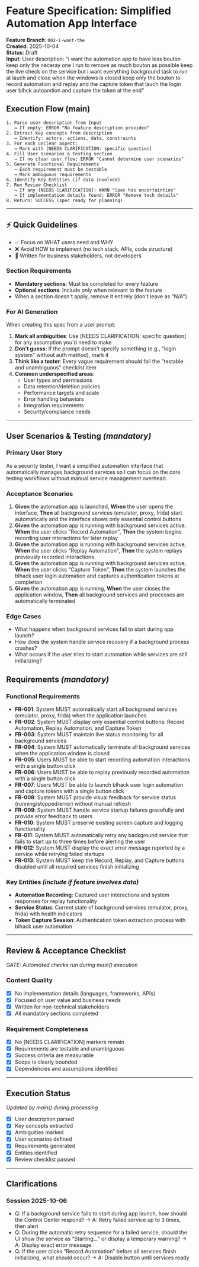 # Feature Specification: Simplified Automation App Interface

**Feature Branch**: `002-i-want-the`  
**Created**: 2025-10-04  
**Status**: Draft  
**Input**: User description: "i want the automation app to have less bouton keep only the neceray one I run to remove as much bouton as possible keep the live check on the service but i want everything background task to run at lauch and close when the windows is closed keep only the bouton to record automation and replay and the captute token that lauch the login user blhck autoamtion and capture the token at the end"

## Execution Flow (main)
```
1. Parse user description from Input
   → If empty: ERROR "No feature description provided"
2. Extract key concepts from description
   → Identify: actors, actions, data, constraints
3. For each unclear aspect:
   → Mark with [NEEDS CLARIFICATION: specific question]
4. Fill User Scenarios & Testing section
   → If no clear user flow: ERROR "Cannot determine user scenarios"
5. Generate Functional Requirements
   → Each requirement must be testable
   → Mark ambiguous requirements
6. Identify Key Entities (if data involved)
7. Run Review Checklist
   → If any [NEEDS CLARIFICATION]: WARN "Spec has uncertainties"
   → If implementation details found: ERROR "Remove tech details"
8. Return: SUCCESS (spec ready for planning)
```

---

## ⚡ Quick Guidelines
- ✅ Focus on WHAT users need and WHY
- ❌ Avoid HOW to implement (no tech stack, APIs, code structure)
- 👥 Written for business stakeholders, not developers

### Section Requirements
- **Mandatory sections**: Must be completed for every feature
- **Optional sections**: Include only when relevant to the feature
- When a section doesn't apply, remove it entirely (don't leave as "N/A")

### For AI Generation
When creating this spec from a user prompt:
1. **Mark all ambiguities**: Use [NEEDS CLARIFICATION: specific question] for any assumption you'd need to make
2. **Don't guess**: If the prompt doesn't specify something (e.g., "login system" without auth method), mark it
3. **Think like a tester**: Every vague requirement should fail the "testable and unambiguous" checklist item
4. **Common underspecified areas**:
   - User types and permissions
   - Data retention/deletion policies  
   - Performance targets and scale
   - Error handling behaviors
   - Integration requirements
   - Security/compliance needs

---

## User Scenarios & Testing *(mandatory)*

### Primary User Story
As a security tester, I want a simplified automation interface that automatically manages background services so I can focus on the core testing workflows without manual service management overhead.

### Acceptance Scenarios
1. **Given** the automation app is launched, **When** the user opens the interface, **Then** all background services (emulator, proxy, frida) start automatically and the interface shows only essential control buttons
2. **Given** the automation app is running with background services active, **When** the user clicks "Record Automation", **Then** the system begins recording user interactions for later replay
3. **Given** the automation app is running with background services active, **When** the user clicks "Replay Automation", **Then** the system replays previously recorded interactions
4. **Given** the automation app is running with background services active, **When** the user clicks "Capture Token", **Then** the system launches the blhack user login automation and captures authentication tokens at completion
5. **Given** the automation app is running, **When** the user closes the application window, **Then** all background services and processes are automatically terminated

### Edge Cases
- What happens when background services fail to start during app launch?
- How does the system handle service recovery if a background process crashes?
- What occurs if the user tries to start automation while services are still initializing?

## Requirements *(mandatory)*

### Functional Requirements
- **FR-001**: System MUST automatically start all background services (emulator, proxy, frida) when the application launches
- **FR-002**: System MUST display only essential control buttons: Record Automation, Replay Automation, and Capture Token
- **FR-003**: System MUST maintain live status monitoring for all background services
- **FR-004**: System MUST automatically terminate all background services when the application window is closed
- **FR-005**: Users MUST be able to start recording automation interactions with a single button click
- **FR-006**: Users MUST be able to replay previously recorded automation with a single button click
- **FR-007**: Users MUST be able to launch blhack user login automation and capture tokens with a single button click
- **FR-008**: System MUST provide visual feedback for service status (running/stopped/error) without manual refresh
- **FR-009**: System MUST handle service startup failures gracefully and provide error feedback to users
- **FR-010**: System MUST preserve existing screen capture and logging functionality
- **FR-011**: System MUST automatically retry any background service that fails to start up to three times before alerting the user
- **FR-012**: System MUST display the exact error message reported by a service while retrying failed startups
- **FR-013**: System MUST keep the Record, Replay, and Capture buttons disabled until all required services finish initializing

### Key Entities *(include if feature involves data)*
- **Automation Recording**: Captured user interactions and system responses for replay functionality
- **Service Status**: Current state of background services (emulator, proxy, frida) with health indicators
- **Token Capture Session**: Authentication token extraction process with blhack user automation

---

## Review & Acceptance Checklist
*GATE: Automated checks run during main() execution*

### Content Quality
- [x] No implementation details (languages, frameworks, APIs)
- [x] Focused on user value and business needs
- [x] Written for non-technical stakeholders
- [x] All mandatory sections completed

### Requirement Completeness
- [x] No [NEEDS CLARIFICATION] markers remain
- [x] Requirements are testable and unambiguous  
- [x] Success criteria are measurable
- [x] Scope is clearly bounded
- [x] Dependencies and assumptions identified

---

## Execution Status
*Updated by main() during processing*

- [x] User description parsed
- [x] Key concepts extracted
- [x] Ambiguities marked
- [x] User scenarios defined
- [x] Requirements generated
- [x] Entities identified
- [x] Review checklist passed

---

## Clarifications

### Session 2025-10-06
- Q: If a background service fails to start during app launch, how should the Control Center respond? → A: Retry failed service up to 3 times, then alert
- Q: During the automatic retry sequence for a failed service, should the UI show the service as “Starting…” or display a temporary warning? → A: Display exact error message
- Q: If the user clicks “Record Automation” before all services finish initializing, what should occur? → A: Disable button until services ready

